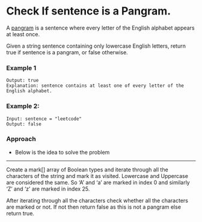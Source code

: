 # Check If sentence is a Pangram.
A [pangram](https://leetcode.com/problems/check-if-the-sentence-is-pangram) is a sentence where every letter of the English alphabet appears at least once.

Given a string sentence containing only lowercase English letters, return true if sentence is a pangram, or false otherwise.

### Example 1
   ```Input: sentence = "thequickbrownfoxjumpsoverthelazydog"
   Output: true
   Explanation: sentence contains at least one of every letter of the English alphabet.
   ```

### Example 2:

    Input: sentence = "leetcode"
    Output: false


### Approach
- Below is the idea to solve the problem
------------------------------------------------
Create a mark[] array of Boolean types and iterate through all the characters of the string and mark it as visited. Lowercase and Uppercase are considered the same. So ‘A’ and ‘a’ are marked in index 0 and similarly ‘Z’ and ‘z’ are marked in index 25.

After iterating through all the characters check whether all the characters are marked or not. If not then return false as this is not a pangram else return true. 
